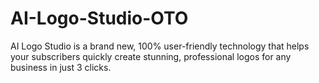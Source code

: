 # AI-Logo-Studio-OTO
AI Logo Studio is a brand new, 100% user-friendly technology that helps your subscribers quickly create stunning, professional logos for any business in just 3 clicks.
